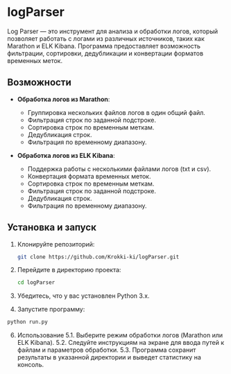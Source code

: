 # logParser

Log Parser — это инструмент для анализа и обработки логов, который позволяет работать с логами из различных источников, таких как Marathon и ELK Kibana. Программа предоставляет возможность фильтрации, сортировки, дедубликации и конвертации форматов временных меток.

## Возможности

- **Обработка логов из Marathon**:
  - Группировка нескольких файлов логов в один общий файл.
  - Фильтрация строк по заданной подстроке.
  - Сортировка строк по временным меткам.
  - Дедубликация строк.
  - Фильтрация по временному диапазону.

- **Обработка логов из ELK Kibana**:
  - Поддержка работы с несколькими файлами логов (txt и csv).
  - Конвертация формата временных меток.
  - Сортировка строк по временным меткам.
  - Фильтрация строк по заданной подстроке.
  - Дедубликация строк.
  - Фильтрация по временному диапазону.

## Установка и запуск

1. Клонируйте репозиторий:
   ```bash
   git clone https://github.com/Krokki-ki/logParser.git

2. Перейдите в директорию проекта:
   ```bash
   cd logParser

4. Убедитесь, что у вас установлен Python 3.x.

5. Запустите программу:
  ```bash
  python run.py
  ```

6. Использование
  5.1. Выберите режим обработки логов (Marathon или ELK Kibana).
  5.2. Следуйте инструкциям на экране для ввода путей к файлам и параметров обработки.
  5.3. Программа сохранит результаты в указанной директории и выведет статистику на консоль.
